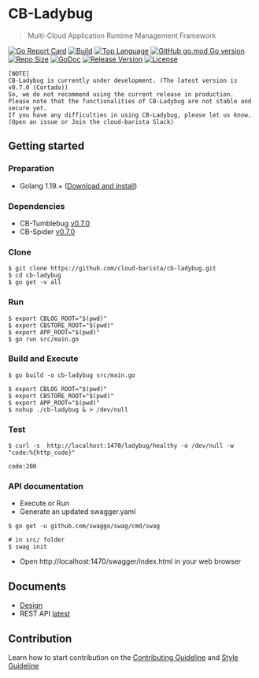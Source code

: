 # CB-Ladybug
> Multi-Cloud Application Runtime Management Framework

[![Go Report Card](https://goreportcard.com/badge/github.com/cloud-barista/cb-ladybug)](https://goreportcard.com/report/github.com/cloud-barista/cb-ladybug)
[![Build](https://img.shields.io/github/workflow/status/cloud-barista/cb-ladybug/Build%20amd64%20container%20image)](https://github.com/cloud-barista/cb-ladybug/actions?query=workflow%3A%22Build+amd64+container+image%22)
[![Top Language](https://img.shields.io/github/languages/top/cloud-barista/cb-ladybug)](https://github.com/cloud-barista/cb-ladybug/search?l=go)
[![GitHub go.mod Go version](https://img.shields.io/github/go-mod/go-version/cloud-barista/cb-ladybug?label=go.mod)](https://github.com/cloud-barista/cb-ladybug/blob/master/go.mod)
[![Repo Size](https://img.shields.io/github/repo-size/cloud-barista/cb-ladybug)](#)
[![GoDoc](https://godoc.org/github.com/cloud-barista/cb-ladybug?status.svg)](https://pkg.go.dev/github.com/cloud-barista/cb-ladybug@master)
[![Release Version](https://img.shields.io/github/v/release/cloud-barista/cb-ladybug?color=blue)](https://github.com/cloud-barista/cb-ladybug/releases/latest)
[![License](https://img.shields.io/github/license/cloud-barista/cb-ladybug?color=blue)](https://github.com/cloud-barista/cb-ladybug/blob/master/LICENSE)

```
[NOTE]
CB-Ladybug is currently under development. (The latest version is v0.7.0 (Cortado))
So, we do not recommend using the current release in production.
Please note that the functionalities of CB-Ladybug are not stable and secure yet.
If you have any difficulties in using CB-Ladybug, please let us know.
(Open an issue or Join the cloud-barista Slack)
```

## Getting started

### Preparation

* Golang 1.19.+ ([Download and install](https://golang.org/doc/install))

### Dependencies

* CB-Tumblebug [v0.7.0](https://github.com/cloud-barista/cb-tumblebug/releases/tag/v0.7.0)
* CB-Spider [v0.7.0](https://github.com/cloud-barista/cb-spider/releases/tag/v0.7.0)


### Clone

```
$ git clone https://github.com/cloud-barista/cb-ladybug.git
$ cd cb-ladybug
$ go get -v all
```

### Run 

```
$ export CBLOG_ROOT="$(pwd)"
$ export CBSTORE_ROOT="$(pwd)"
$ export APP_ROOT="$(pwd)"
$ go run src/main.go
```

### Build and Execute

```
$ go build -o cb-ladybug src/main.go
```

```
$ export CBLOG_ROOT="$(pwd)"
$ export CBSTORE_ROOT="$(pwd)"
$ export APP_ROOT="$(pwd)"
$ nohup ./cb-ladybug & > /dev/null
```

### Test

```
$ curl -s  http://localhost:1470/ladybug/healthy -o /dev/null -w "code:%{http_code}"

code:200
```


### API documentation

* Execute or Run
* Generate an updated swagger.yaml
```
$ go get -u github.com/swaggo/swag/cmd/swag

# in src/ folder
$ swag init
```
* Open http://localhost:1470/swagger/index.html in your web browser 

## Documents

* [Design](./docs/design)
* REST API [latest](https://cloud-barista.github.io/cb-ladybug-api-web/?url=https://raw.githubusercontent.com/cloud-barista/cb-ladybug/master/src/docs/swagger.yaml)


## Contribution
Learn how to start contribution on the [Contributing Guideline](https://github.com/cloud-barista/docs/tree/master/contributing) and [Style Guideline](https://github.com/cloud-barista/cb-ladybug/blob/master/STYLE_GUIDE.md)

